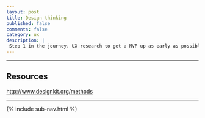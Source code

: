 ```yaml
---
layout: post
title: Design thinking
published: false
comments: false
category: ux
description: |
 Step 1 in the journey. UX research to get a MVP up as early as possible.
---
```



---

## Resources
http://www.designkit.org/methods



---

{% include sub-nav.html %}
